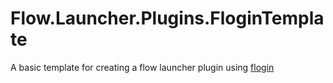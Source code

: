 # Flow.Launcher.Plugins.FloginTemplate
A basic template for creating a flow launcher plugin using [flogin](https://github.com/cibere/flogin)